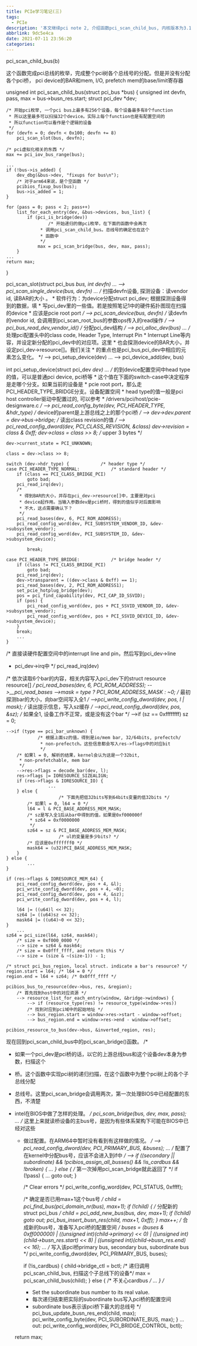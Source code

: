 ```yaml
---
title: PCIe学习笔记(三)
tags:
  - PCIe
description: '本文继续pci note 2, 介绍函数pci_scan_child_bus, 内核版本为3.18-rc1'
abbrlink: 9dc5e4ca
date: 2021-07-11 23:56:20
categories:
---
```


pci_scan_child_bus(b)

这个函数完成pci总线的枚举，完成整个pci树各个总线号的分配。但是并没有分配各个pci桥，
pci device的BAR和mem, I/O, prefetch mem的base/limit寄存器

unsigned int pci_scan_child_bus(struct pci_bus *bus)
{
	unsigned int devfn, pass, max = bus->busn_res.start;
	struct pci_dev *dev;

	/* 开始pci枚举, 一个pci bus上最多有256个设备，每个设备最多有8个function
	 * 所以这里最多可以扫描32个device。实际上每个function也是有配置空间的
	 * 所以function可以看作是个逻辑的设备
	 */
	for (devfn = 0; devfn < 0x100; devfn += 8)
		pci_scan_slot(bus, devfn);

	/* pci虚拟化相关的东西 */
	max += pci_iov_bus_range(bus);

	...
	if (!bus->is_added) {
		dev_dbg(&bus->dev, "fixups for bus\n");
		/* 对于arm64来说，是个空函数 */
		pcibios_fixup_bus(bus);
		bus->is_added = 1;
	}

	for (pass = 0; pass < 2; pass++)
		list_for_each_entry(dev, &bus->devices, bus_list) {
			if (pci_is_bridge(dev))
			    	/* 开始递归的做pci枚举，在下面的函数中会再次
				 * 调用pci_scan_child_bus。总线号的确定也在这个
				 * 函数中
				 */
				max = pci_scan_bridge(bus, dev, max, pass);
		}
	...
	return max;
}

pci_scan_slot(struct pci_bus *bus, int devfn)
    ...
    --> pci_scan_single_device(bus, devfn)
        ...
	    /* 扫描devfn设备, 探测设备：读vendor id, 读BAR的大小 。
	     * 软件行为：为device分配struct pci_dev; 根据探测设备得到的数据，填
	     * 写pci_dev里的一些值。若是按照笔记1中的硬件拓扑图现在扫描的device
	     * 应该是pcie root port
	     */
	--> pci_scan_device(bus, devfn)
	        /* 读devfn的vendor id, 会调用到pci_scan_root_bus的参数ops传入的read操作 */
	    --> pci_bus_read_dev_vendor_id()
	        /* 分配pci_dev结构 */
	    --> pci_alloc_dev(bus)
	    ...
	        /* 处理pci配置头中的class code, Header Type, Interrupt Pin
		 * Interrupt Line等内容，并设定新分配的pci_dev中的对应项。这里
		 * 也会探测device的BAR大小，并设定pci_dev->resource[]。我们关注
		 * 的重点也是pci_bus,pci_dev中相应的元素怎么变化。
		 */
	    --> pci_setup_device(dev)
	        ...
	--> pci_device_add(dev, bus)	

int pci_setup_device(struct pci_dev *dev)
    ...
        /* 的到device配置空间中head type的值，可以是普通pci device, pci桥等
	 * 这个值在下面的switch-case中决定程序是走哪个分支。如果当前的设备是
	 * pcie root port，那么走PCI_HEADER_TYPE_BRIDGE分支。设备配置空间
	 * head type的值一般是pci host controller驱动中配置过的, 可以参考
	 * /drivers/pci/host/pcie-designware.c
	 */
    --> pci_read_config_byte(dev, PCI_HEADER_TYPE, &hdr_type)
        /* device的parent是上游总线之上的那个pci桥 */
    --> dev->dev.parent = dev->bus->bridge;
        /* 读出class revision的值 */
    --> pci_read_config_dword(dev, PCI_CLASS_REVISION, &class)
	dev->revision = class & 0xff;
	dev->class = class >> 8;		    /* upper 3 bytes */

	dev->current_state = PCI_UNKNOWN;

	class = dev->class >> 8;

	switch (dev->hdr_type) {		    /* header type */
	case PCI_HEADER_TYPE_NORMAL:		    /* standard header */
		if (class == PCI_CLASS_BRIDGE_PCI)
			goto bad;
		pci_read_irq(dev);
		/*
		 * 得到BAR的大小，并存在pci_dev->resource[]中，主要是对pci
		 * device起作用。当输入参数dev是pci桥时，得到的值似乎对后面影响
		 * 不大，这点需要确认下？
		 */
		pci_read_bases(dev, 6, PCI_ROM_ADDRESS);
		pci_read_config_word(dev, PCI_SUBSYSTEM_VENDOR_ID, &dev->subsystem_vendor);
		pci_read_config_word(dev, PCI_SUBSYSTEM_ID, &dev->subsystem_device);

			break;

	case PCI_HEADER_TYPE_BRIDGE:		    /* bridge header */
		if (class != PCI_CLASS_BRIDGE_PCI)
			goto bad;
		pci_read_irq(dev);
		dev->transparent = ((dev->class & 0xff) == 1);
		pci_read_bases(dev, 2, PCI_ROM_ADDRESS1);
		set_pcie_hotplug_bridge(dev);
		pos = pci_find_capability(dev, PCI_CAP_ID_SSVID);
		if (pos) {
			pci_read_config_word(dev, pos + PCI_SSVID_VENDOR_ID, &dev->subsystem_vendor);
			pci_read_config_word(dev, pos + PCI_SSVID_DEVICE_ID, &dev->subsystem_device);
		}
		break;
		...
	}

/* 直接读硬件配置空间中的interrupt line and pin，然后写到pci_dev->line
 * pci_dev->irq中
 */
pci_read_irq(dev)

/* 依次读取6个bar的内容，相关内容写入pci_dev下的struct resource resource[] */
pci_read_bases(dev, 6, PCI_ROM_ADDRESS);
    -->__pci_read_bases
        -->mask = type ? PCI_ROM_ADDRESS_MASK : ~0;
        /* 最初探测bar的大小，向bar空间写入全1 */
        -->pci_write_config_dword(dev, pos, l | mask);
        /* 读出提示信息，写入sz缓存 */
	-->pci_read_config_dword(dev, pos, &sz);
        /* 如果全1, 设备工作不正常，或是没有这个bar */
        -->if (sz == 0xffffffff)
		sz = 0;

	-->if (type == pci_bar_unknown) {
                /* 根据上面sz的值，得到是io/mem bar, 32/64bits, prefectch/
                 * non-prefectch。这些信息都会写入res->flags中的对应bit
                 */ 
		/* 如果l = 0, 解析的结果，kernel会认为这是一个32bit,
		 * non-prefetchable, mem bar
		 */
		-->res->flags = decode_bar(dev, l);
		res->flags |= IORESOURCE_SIZEALIGN;
		if (res->flags & IORESOURCE_IO) {
                    ...
		} else {
                        /* 下面先把低32bits写到64bits变量的低32bits */
			/* 如果l = 0, l64 = 0 */
			l64 = l & PCI_BASE_ADDRESS_MEM_MASK;
			/* sz是写入全1后从bar中得到的值，如果是0xf000000f
			 * sz64 = 0xf0000000
			 */
			sz64 = sz & PCI_BASE_ADDRESS_MEM_MASK;
                        /* ul的变量是多少bits? */
			/* 应该是0xfffffff0 */
			mask64 = (u32)PCI_BASE_ADDRESS_MEM_MASK;
		}
	} else {
            ...
	}

	if (res->flags & IORESOURCE_MEM_64) {
		pci_read_config_dword(dev, pos + 4, &l);
		pci_write_config_dword(dev, pos + 4, ~0);
		pci_read_config_dword(dev, pos + 4, &sz);
		pci_write_config_dword(dev, pos + 4, l);

		l64 |= ((u64)l << 32);
		sz64 |= ((u64)sz << 32);
		mask64 |= ((u64)~0 << 32);
	}
        ...
	sz64 = pci_size(l64, sz64, mask64);
		/* size = 0xf000_0000 */
		--> size = sz64 & mask64;
		/* size = 0x0fff_ffff, and return this */
		--> size = (size & ~(size-1)) - 1;

	/* struct pci_bus_region, local struct. indicate a bar's resource? */
	region.start = l64; /* l64 = 0 */
	region.end = l64 + sz64; /* 0x0fff_ffff */

	pcibios_bus_to_resource(dev->bus, res, &region);
		/* 首先找到host中的对应资源 */
		--> resource_list_for_each_entry(window, &bridge->windows) {
			--> if (resource_type(res) != resource_type(window->res))
			/* 找到对应到pci域中的起始地址 */
			--> bus_region.start = window->res->start - window->offset;
			--> bus_region.end = window->res->end - window->offset;

	pcibios_resource_to_bus(dev->bus, &inverted_region, res);




现在回到pci_scan_child_bus中的pci_scan_bridge()函数。
/*
 * 如果一个pci_dev是pci桥的话，以它的上游总线bus和这个设备dev本身为参数，扫描这个
 * 桥。这个函数中实现pci树的递归扫描，在这个函数中为整个pci树上的各个子总线分配
 * 总线号。这里pci_scan_bridge会调用两次，第一次处理BIOS中已经配置的东西，不清楚
 * intel在BIOS中做了怎样的处理。
 */
pci_scan_bridge(bus, dev, max, pass);
    ...
    /* 这里上来就读桥设备的主bus号，是因为有些体系架构下可能在BIOS中已经对这些
     * 做过配置。在ARM64中暂时没有看到有这样做的情况。
     */
    --> pci_read_config_dword(dev, PCI_PRIMARY_BUS, &buses);
    ...
    /* 配置了在kernel中分配bus号，应该不会进入到if中 */
    --> if ((secondary || subordinate) && !pcibios_assign_all_busses() &&
	    !is_cardbus && !broken) {
	...
	} else {
	        /* 第一次掉用pci_scan_bridge就此返回了 */
		if (!pass) {
		        ...
			goto out;
		}

		/* Clear errors */
		pci_write_config_word(dev, PCI_STATUS, 0xffff);

		/* 确定是否已用max+1这个bus号 */
		child = pci_find_bus(pci_domain_nr(bus), max+1);
		if (!child) {
		        /* 分配新的struct pci_bus */
			child = pci_add_new_bus(bus, dev, max+1);
			if (!child)
				goto out;
			pci_bus_insert_busn_res(child, max+1, 0xff);
		}
		max++;
		/* 合成新的bus号，准备写入pci桥的配置空间 */
		buses = (buses & 0xff000000)
		      | ((unsigned int)(child->primary)     <<  0)
		      | ((unsigned int)(child->busn_res.start)   <<  8)
		      | ((unsigned int)(child->busn_res.end) << 16);
		...
		/* 写入该pci桥primary bus, secondary bus, subordinate bus */
		pci_write_config_dword(dev, PCI_PRIMARY_BUS, buses);

		if (!is_cardbus) {
			child->bridge_ctl = bctl;
			/* 递归调用pci_scan_child_bus, 扫描这个子总线下的设备*/
			max = pci_scan_child_bus(child);
		} else {
		        /* 不关心cardbus */
			...
		}
		/*
		 * Set the subordinate bus number to its real value.
		 * 每次递归结束把实际的subordinate bus写入pci桥的配置空间
		 * subordinate bus表示该pci桥下最大的总线号
		 */
		pci_bus_update_busn_res_end(child, max);
		pci_write_config_byte(dev, PCI_SUBORDINATE_BUS, max);
	}
	...
out:
	pci_write_config_word(dev, PCI_BRIDGE_CONTROL, bctl);

	return max;
